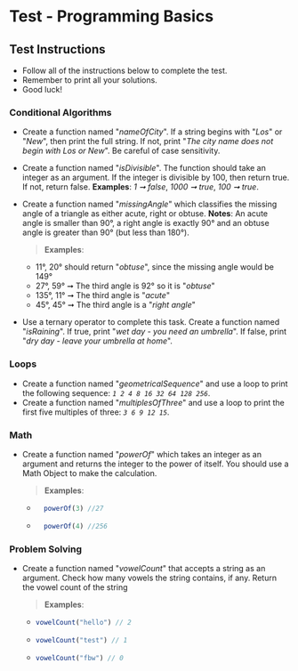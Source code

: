 # Test - Programming Basics 
## Test Instructions 
* Follow all of the instructions below to complete the test. 
* Remember to print all your solutions. 
* Good luck!

### Conditional Algorithms 
* Create a function named "_nameOfCity_". If a string begins with "_Los_" or "_New_", then print the full string. If not, print "_The city name does not begin with Los or New_". Be careful of case sensitivity.

* Create a function named "_isDivisible_". The function should take an integer as an argument. If the integer is divisible by 100, then return true. If not, return false. **Examples**: _1 ➞ false_, _1000 ➞ true_, _100 ➞ true_.

* Create a function named "_missingAngle_" which classifies the missing angle of a triangle as either acute, right or obtuse. 
**Notes**: An acute angle is smaller than 90°, a right angle is exactly 90° and an obtuse angle is greater than 90°  (but less than 180°). 
    > **Examples**: 
    - 11°, 20° should return "_obtuse_", since the missing angle would be 149° 
    - 27°, 59° ➞ The third angle is 92° so it is "_obtuse_"
    - 135°, 11° ➞ The third angle is "_acute_" 
    - 45°, 45° ➞ The third angle is a "_right angle_"

* Use a ternary operator to complete this task. Create a function named "_isRaining_". If true, print "_wet day - you need an umbrella_". If false, print "_dry day - leave your umbrella at home_".

### Loops 
* Create a function named "_geometricalSequence_" and use a loop to print the following sequence: _`1 2 4 8 16 32 64 128 256`_.
* Create a function named "_multiplesOfThree_" and use a loop to print the first five multiples of three: _`3 6 9 12 15`_.

### Math 
* Create a function named "_powerOf_" which takes an integer as an argument and returns the integer to the power of itself. You should use a Math Object to make the calculation.
    > **Examples**:
    - ```javascript 
        powerOf(3) //27
        ```

    - ```javascript 
        powerOf(4) //256
        ```

### Problem Solving 
* Create a function named "_vowelCount_" that accepts a string as an argument. Check how many vowels the string contains, if any. Return the vowel count of the string 
    > **Examples**: 
    - ```javascript
      vowelCount("hello") // 2
      ```
    - ```javascript
      vowelCount("test") // 1
      ```
    - ```javascript
      vowelCount("fbw") // 0
      ```
